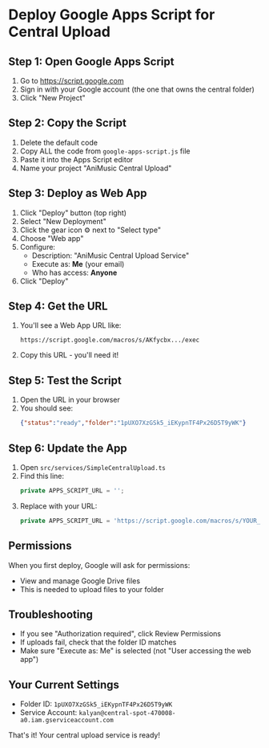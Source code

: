 # Deploy Google Apps Script for Central Upload

## Step 1: Open Google Apps Script
1. Go to https://script.google.com
2. Sign in with your Google account (the one that owns the central folder)
3. Click "New Project"

## Step 2: Copy the Script
1. Delete the default code
2. Copy ALL the code from `google-apps-script.js` file
3. Paste it into the Apps Script editor
4. Name your project "AniMusic Central Upload"

## Step 3: Deploy as Web App
1. Click "Deploy" button (top right)
2. Select "New Deployment"
3. Click the gear icon ⚙️ next to "Select type"
4. Choose "Web app"
5. Configure:
   - Description: "AniMusic Central Upload Service"
   - Execute as: **Me** (your email)
   - Who has access: **Anyone**
6. Click "Deploy"

## Step 4: Get the URL
1. You'll see a Web App URL like:
   ```
   https://script.google.com/macros/s/AKfycbx.../exec
   ```
2. Copy this URL - you'll need it!

## Step 5: Test the Script
1. Open the URL in your browser
2. You should see:
   ```json
   {"status":"ready","folder":"1pUXO7XzGSk5_iEKypnTF4Px26D5T9yWK"}
   ```

## Step 6: Update the App
1. Open `src/services/SimpleCentralUpload.ts`
2. Find this line:
   ```typescript
   private APPS_SCRIPT_URL = '';
   ```
3. Replace with your URL:
   ```typescript
   private APPS_SCRIPT_URL = 'https://script.google.com/macros/s/YOUR_SCRIPT_ID/exec';
   ```

## Permissions
When you first deploy, Google will ask for permissions:
- View and manage Google Drive files
- This is needed to upload files to your folder

## Troubleshooting
- If you see "Authorization required", click Review Permissions
- If uploads fail, check that the folder ID matches
- Make sure "Execute as: Me" is selected (not "User accessing the web app")

## Your Current Settings
- Folder ID: `1pUXO7XzGSk5_iEKypnTF4Px26D5T9yWK`
- Service Account: `kalyan@central-spot-470008-a0.iam.gserviceaccount.com`

That's it! Your central upload service is ready!